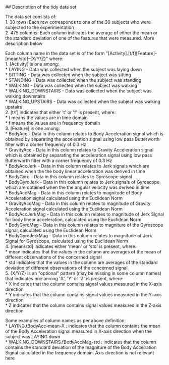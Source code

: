 <h ref font="Arial">
## Description of the tidy data set

The data set consists of:  
    1. 30 rows: Each row corresponds to one of the 30 subjects who were subjected to the experimentation  
    2. 475 columns: Each column indicates the average of either the mean or the standard deviation of one of the features that were measured. More description below  
    
Each column name in the data set is of the form "[Activity].[t/f][Feature]-[mean/std]-{X/Y/Z}" where:  
    1. [Activity] is one among:  
      * LAYING - Data was collected when the subject was laying down  
      * SITTING - Data was collected when the subject was sitting  
      * STANDING - Data was collected when the subject was standing   
      * WALKING - Data was collected when the subject was walking  
      * WALKING_DOWNSTAIRS - Data was collected when the subject was walking downstairs  
      * WALKING_UPSTAIRS - Data was collected when the subject was walking upstairs    
    2. [t/f] indicates that either 't' or 'f' is present, where:   
      * t means the values are in time domain  
      * f means the values are in frequency domain  
    3. [Feature] is one among:  
      * BodyAcc - Data in this column relates to Body Acceleration signal which is obtained by separating the acceleration signal using low pass Butterworth filter with a corner frequency of 0.3 Hz  
      * GravityAcc - Data in this column relates to Gravity Acceleration signal which is obtained by separating the acceleration signal using low pass Butterworth filter with a corner frequency of 0.3 Hz  
      * BodyAccJerk - Data in this column relates to Jerk signals which are obtained when the the body linear acceleration was derived in time  
      * BodyGyro - Data in this column relates to Gyroscope signal  
      * BodyGyroJerk - Data in this column relates to Jerk signals of Gyroscope which are obtained when the the angular velocity was derived in time  
      * BodyAccMag - Data in this column relates to magnitude of Body Acceleration signal calculated using the Euclidean Norm  
      * GravityAccMag - Data in this column relates to magnitude of Gravity Acceleration signal calculated using the Euclidean Norm  
      * BodyAccJerkMag - Data in this column relates to magnitude of Jerk Signal for body linear acceleration, calculated using the Euclidean Norm  
      * BodyGyroMag - Data in this column relates to magniture of the Gyroscope signal, calculated using the Euclidean Norm  
      * BodyGyroJerkMag - Data in this column relates to magnitude of Jerk Signal for Gyroscope, calculated using the Euclidean Norm  
     4. [mean/std] indicates either 'mean' or 'std' is present, where:  
      * mean indicates that the values in the column are averages of the mean of different observations of the concerned signal  
      * std indicates that the values in the column are averages of the standard deviation of different observations of the concerned signal  
      5. {X/Y/Z} is an "optional" pattern (may be missing in some column names) that indicates one among 'X', 'Y' or 'Z' is present, where:  
      * X indicates that the column contains signal values measured in the X-axis direction  
      * Y indicates that the column contains signal values measured in the Y-axis direction  
      * Z indicates that the column contains signal values measured in the Z-axis direction  

Some examples of column names as per above definition:  
    * LAYING.tBodyAcc-mean-X : indicates that the column contains the mean of the Body Acceleration signal measured in X-axis direction when the subject was LAYING down  
    * WALKING_DOWNSTAIRS.fBodyAccMag-std : indicates that the column contains the standard deviation of the magniture of the Body Accelration Signal calculated in the frequency domain. Axis direction is not relevant here
</h>

	
